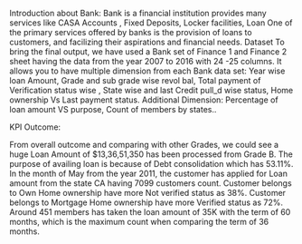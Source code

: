 Introduction about Bank:
Bank is a financial institution provides many services like CASA Accounts , Fixed Deposits, Locker facilities, Loan
One of the primary services offered by banks is the provision of loans to customers, and facilizing their aspirations and financial needs.
Dataset 
 To bring the final output, we have used a Bank set of Finance 1 and Finance 2 sheet having the data from the year 2007 to 2016 with 24 -25 columns.
It allows you to have multiple dimension from each Bank data set: Year wise loan Amount, Grade and sub grade wise revol bal, Total payment of Verification status wise , State wise and last Credit pull_d wise status, Home ownership Vs Last payment status.
Additional Dimension: Percentage of loan amount VS purpose, Count of members by states..


KPI Outcome:

From overall outcome and comparing with other Grades, we could see a huge Loan Amount of $13,36,51,350 has been processed from Grade B.
The purpose of availing loan is because of Debt consolidation which has 53.11%.
In the month of May from the year 2011, the customer has applied for Loan amount from the state CA having 7099 customers count.
Customer belongs to Own Home ownership have more Not verified status as 38%.
Customer belongs to Mortgage Home ownership have more Verified status as 72%.
Around 451 members has taken the loan amount of 35K with the term of 60 months, which is the maximum count when comparing the term of 36 months.




